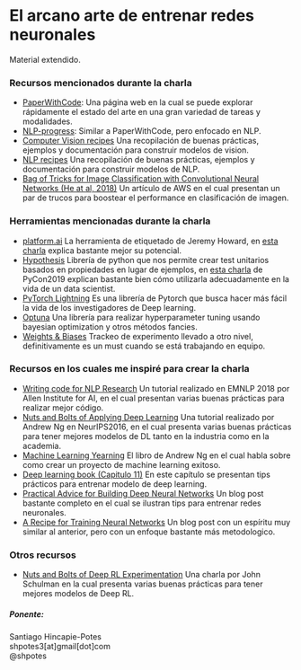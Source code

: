 # El arcano arte de entrenar redes neuronales
Material extendido.
    
### Recursos mencionados durante la charla
* [PaperWithCode](https://paperswithcode.com/sota): Una página web en la cual se
  puede explorar rápidamente el estado del arte en una gran variedad de tareas y
  modalidades.
* [NLP-progress](http://nlpprogress.com/): Similar a PaperWithCode, pero
  enfocado en NLP.
* [Computer Vision recipes](https://github.com/microsoft/computervision-recipes)
  Una recopilación de buenas prácticas, ejemplos y documentación para construir
  modelos de vision.
* [NLP recipes](https://github.com/microsoft/nlp-recipes)
  Una recopilación de buenas prácticas, ejemplos y documentación para construir
  modelos de NLP.
* [Bag of Tricks for Image Classification with Convolutional Neural Networks (He
  at al, 2018)](https://arxiv.org/pdf/1812.01187.pdf) Un artículo de AWS en el
  cual presentan un par de trucos para boostear el performance en clasificación
  de imagen.

### Herramientas mencionadas durante la charla
* [platform.ai](https://platform.ai/) La herramienta de etiquetado de Jeremy
  Howard, en [esta charla](https://youtu.be/t4kyRyKyOpo?t=782) explica bastante
  mejor su potencial.
* [Hypothesis](https://github.com/HypothesisWorks/hypothesis) Librería de python
  que nos permite crear test unitarios basados en propiedades en lugar de
  ejemplos, en [esta charla](https://youtu.be/0ysyWk-ox-8) de PyCon2019 explican
  bastante bien cómo utilizarla adecuadamente en la vida de un data scientist.
* [PyTorch Lightning](https://github.com/PyTorchLightning/pytorch-lightning) Es
  una librería de Pytorch que busca hacer más fácil la vida de los investigadores
  de Deep learning.
* [Optuna](https://optuna.org/) Una librería para realizar hyperparameter tuning
  usando bayesian optimization y otros métodos fancies.
* [Weights & Biases](https://www.wandb.com/) Trackeo de experimento llevado a
  otro nivel, definitivamente es un must cuando se está trabajando en equipo.

### Recursos en los cuales me inspiré para crear la charla
* [Writing code for NLP Research](https://github.com/allenai/writing-code-for-nlp-research-emnlp2018/blob/master/writing_code_for_nlp_research.pdf) 
  Un tutorial realizado en EMNLP 2018 por Allen Institute for AI, en el cual
  presentan varias buenas prácticas para realizar mejor código.
* [Nuts and Bolts of Applying Deep
  Learning](https://www.youtube.com/watch?v=F1ka6a13S9I) Una tutorial realizado
  por Andrew Ng en NeurIPS2016, en el cual presenta varias buenas prácticas para
  tener mejores modelos de DL tanto en la industria como en la academia.
* [Machine Learning
  Yearning](https://www.deeplearning.ai/machine-learning-yearning/) El libro de
  Andrew Ng en el cual habla sobre como crear un proyecto de machine learning
  exitoso.
* [Deep learning book (Capitulo
  11)](http://www.deeplearningbook.org/contents/guidelines.html) En este
  capítulo se presentan tips prácticos para entrenar modelo de deep learning.
* [Practical Advice for Building Deep Neural
  Networks](https://pcc.cs.byu.edu/2017/10/02/practical-advice-for-building-deep-neural-networks/)
  Un blog post bastante completo en el cual se ilustran tips para entrenar redes
  neuronales.
* [A Recipe for Training Neural
  Networks](http://karpathy.github.io/2019/04/25/recipe/) Un blog post con un
  espíritu muy similar al anterior, pero con un enfoque bastante más
  metodologico.

### Otros recursos
* [Nuts and Bolts of Deep RL
  Experimentation](https://www.youtube.com/watch?v=8EcdaCk9KaQ) Una charla por
  John Schulman en la cual presenta varias buenas prácticas para tener mejores
  modelos de Deep RL.

##### Ponente:
Santiago Hincapie-Potes<br>
shpotes3[at]gmail[dot]com<br>
@shpotes
